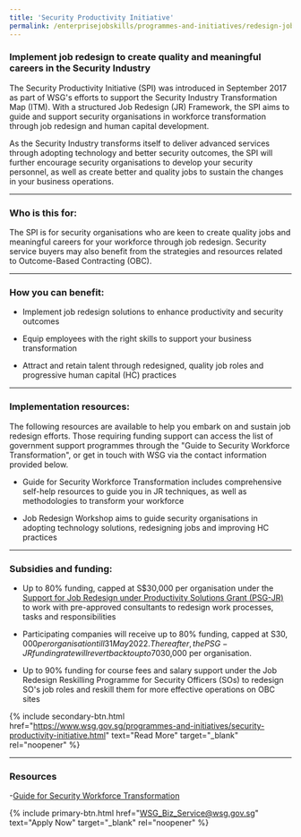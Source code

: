 ```yaml
---
title: 'Security Productivity Initiative'
permalink: /enterprisejobskills/programmes-and-initiatives/redesign-jobs/security-productivity-initiative/
---
```


### Implement job redesign to create quality and meaningful careers in the Security Industry

The Security Productivity Initiative (SPI) was introduced in September 2017 as part of WSG's efforts to support the Security Industry Transformation Map (ITM). With a structured Job Redesign (JR) Framework, the SPI aims to guide and support security organisations in workforce transformation through job redesign and human capital development.

As the Security Industry transforms itself to deliver advanced services through adopting technology and better security outcomes, the SPI will further encourage security organisations to develop your security personnel, as well as create better and quality jobs to sustain the changes in your business operations.

---

### Who is this for:

The SPI is for security organisations who are keen to create quality jobs and meaningful careers for your workforce through job redesign. Security service buyers may also benefit from the strategies and resources related to Outcome-Based Contracting (OBC).

---

### How you can benefit:

- Implement job redesign solutions to enhance productivity and security outcomes

- Equip employees with the right skills to support your business transformation

- Attract and retain talent through redesigned, quality job roles and progressive human capital (HC) practices

---

### Implementation resources:

The following resources are available to help you embark on and sustain job redesign efforts. Those requiring funding support can access the list of government support programmes through the "Guide to Security Workforce Transformation", or get in touch with WSG via the contact information provided below.

- Guide for Security Workforce Transformation includes comprehensive self-help resources to guide you in JR techniques, as well as methodologies to transform your workforce

- Job Redesign Workshop aims to guide security organisations in adopting technology solutions, redesigning jobs and improving HC practices

---

### Subsidies and funding:

- Up to 80% funding, capped at S$30,000 per organisation under the <a href="https://www.wsg.gov.sg/productivity-solutions-grant-job-redesign.html" target="_blank" rel="noopener">Support for Job Redesign under Productivity Solutions Grant (PSG-JR)</a> to work with pre-approved consultants to redesign work processes, tasks and responsibilities

- Participating companies will receive up to 80% funding, capped at S$30,000 per organisation till 31 May 2022. Thereafter, the PSG-JR funding rate will revert back to up to 70%, capped at S$30,000 per organisation.

- Up to 90% funding for course fees and salary support under the Job Redesign Reskilling Programme for Security Officers (SOs) to redesign SO's job roles and reskill them for more effective operations on OBC sites

{% include secondary-btn.html href="https://www.wsg.gov.sg/programmes-and-initiatives/security-productivity-initiative.html" text="Read More" target="_blank" rel="noopener" %}

---

### Resources

-<a href="https://www.form.gov.sg/#!/5ba20e96ec6d40000f3bfd77" target="_blank" rel="noopener">Guide for Security Workforce Transformation</a>

{% include primary-btn.html href="WSG_Biz_Service@wsg.gov.sg" text="Apply Now" target="_blank" rel="noopener" %}

<script src="/jquery/jquery.min.js"></script>
<script src="/jquery/resize-tables.js"></script>
